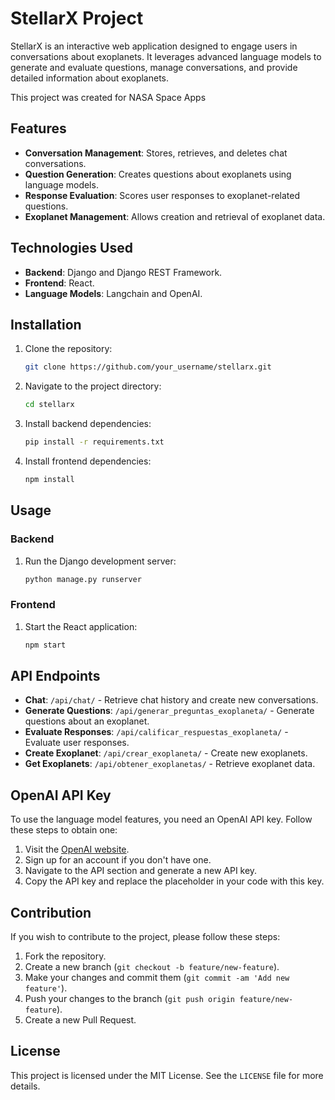 # StellarX Project

StellarX is an interactive web application designed to engage users in conversations about exoplanets. It leverages advanced language models to generate and evaluate questions, manage conversations, and provide detailed information about exoplanets.

This project was created for NASA Space Apps

## Features

- **Conversation Management**: Stores, retrieves, and deletes chat conversations.
- **Question Generation**: Creates questions about exoplanets using language models.
- **Response Evaluation**: Scores user responses to exoplanet-related questions.
- **Exoplanet Management**: Allows creation and retrieval of exoplanet data.

## Technologies Used

- **Backend**: Django and Django REST Framework.
- **Frontend**: React.
- **Language Models**: Langchain and OpenAI.

## Installation

1. Clone the repository:
   ```bash
   git clone https://github.com/your_username/stellarx.git
   ```
2. Navigate to the project directory:
   ```bash
   cd stellarx
   ```
3. Install backend dependencies:
   ```bash
   pip install -r requirements.txt
   ```
4. Install frontend dependencies:
   ```bash
   npm install
   ```

## Usage

### Backend

1. Run the Django development server:
   ```bash
   python manage.py runserver
   ```

### Frontend

1. Start the React application:
   ```bash
   npm start
   ```

## API Endpoints

- **Chat**: `/api/chat/` - Retrieve chat history and create new conversations.
- **Generate Questions**: `/api/generar_preguntas_exoplaneta/` - Generate questions about an exoplanet.
- **Evaluate Responses**: `/api/calificar_respuestas_exoplaneta/` - Evaluate user responses.
- **Create Exoplanet**: `/api/crear_exoplaneta/` - Create new exoplanets.
- **Get Exoplanets**: `/api/obtener_exoplanetas/` - Retrieve exoplanet data.

## OpenAI API Key

To use the language model features, you need an OpenAI API key. Follow these steps to obtain one:

1. Visit the [OpenAI website](https://openai.com/).
2. Sign up for an account if you don't have one.
3. Navigate to the API section and generate a new API key.
4. Copy the API key and replace the placeholder in your code with this key.

## Contribution

If you wish to contribute to the project, please follow these steps:

1. Fork the repository.
2. Create a new branch (`git checkout -b feature/new-feature`).
3. Make your changes and commit them (`git commit -am 'Add new feature'`).
4. Push your changes to the branch (`git push origin feature/new-feature`).
5. Create a new Pull Request.

## License

This project is licensed under the MIT License. See the `LICENSE` file for more details.
